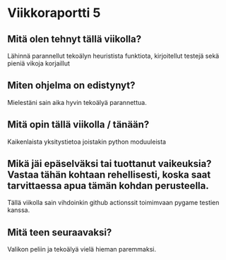 # Viikkoraportti 5

## Mitä olen tehnyt tällä viikolla?

Lähinnä parannellut tekoälyn heuristista funktiota, kirjoitellut testejä sekä pieniä vikoja korjaillut

## Miten ohjelma on edistynyt?

Mielestäni sain aika hyvin tekoälyä parannettua.

## Mitä opin tällä viikolla / tänään?

Kaikenlaista yksitystietoa joistakin python moduuleista

## Mikä jäi epäselväksi tai tuottanut vaikeuksia? Vastaa tähän kohtaan rehellisesti, koska saat tarvittaessa apua tämän kohdan perusteella.

Tällä viikolla sain vihdoinkin github actionssit toimimvaan pygame testien kanssa.

## Mitä teen seuraavaksi?

Valikon peliin ja tekoälyä vielä hieman paremmaksi.
